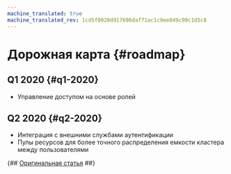 ```yaml
---
machine_translated: true
machine_translated_rev: 1cd5f0028d917696daf71ac1c9ee849c99c1d5c8
---
```


# Дорожная карта {#roadmap}

## Q1 2020 {#q1-2020}

-   Управление доступом на основе ролей

## Q2 2020 {#q2-2020}

-   Интеграция с внешними службами аутентификации
-   Пулы ресурсов для более точного распределения емкости кластера между пользователями

{## [Оригинальная статья](https://clickhouse.tech/docs/en/roadmap/) ##}
